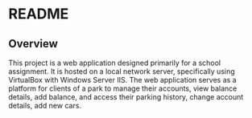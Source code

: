# README

## Overview
This project is a web application designed primarily for a school assignment. It is hosted on a local network server, specifically using VirtualBox with Windows Server IIS. The web application serves as a platform for clients of a park to manage their accounts, view balance details, add balance, and access their parking history, change account details, add new cars.

